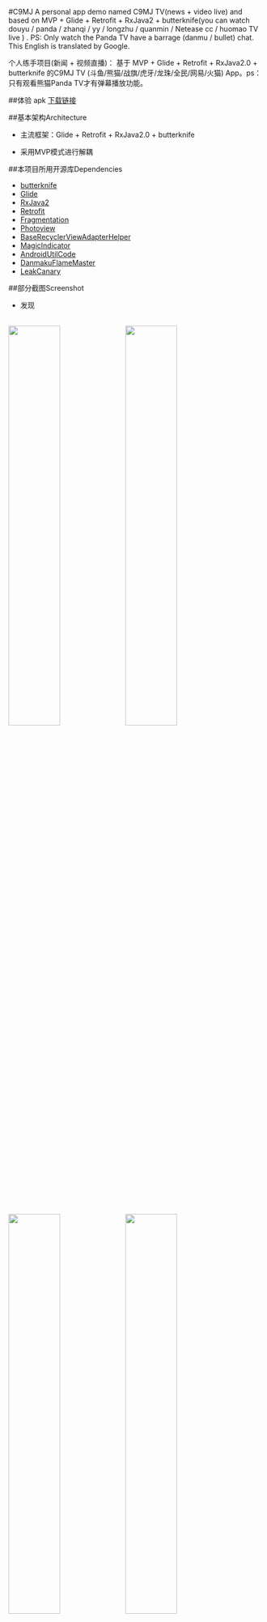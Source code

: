 #C9MJ
  A personal app demo named  C9MJ TV(news + video live) and based on MVP + Glide + Retrofit + RxJava2 + butterknife(you can watch douyu / panda / zhanqi / yy / longzhu /  quanmin / Netease cc / huomao TV live ) . PS: Only watch the Panda TV have a barrage (danmu / bullet) chat. This English is translated by Google.
    
  个人练手项目(新闻 + 视频直播)： 基于 MVP + Glide + Retrofit + RxJava2.0 + butterknife 的C9MJ TV (斗鱼/熊猫/战旗/虎牙/龙珠/全民/网易/火猫) App。ps：只有观看熊猫Panda TV才有弹幕播放功能。
  
##体验 apk
[下载链接](https://github.com/452MJ/C9MJ/raw/master/screenshots/app-debug.apk)

##基本架构Architecture
* 主流框架：Glide + Retrofit + RxJava2.0 + butterknife  

* 采用MVP模式进行解耦

##本项目所用开源库Dependencies
* [butterknife](https://github.com/JakeWharton/butterknife)
* [Glide](https://github.com/bumptech/glide)
* [RxJava2](https://github.com/ReactiveX/RxJava)
* [Retrofit](https://github.com/square/retrofit)
* [Fragmentation](https://github.com/YoKeyword/Fragmentation)
* [Photoview](https://github.com/chrisbanes/PhotoView)
* [BaseRecyclerViewAdapterHelper](https://github.com/CymChad/BaseRecyclerViewAdapterHelper)
* [MagicIndicator](https://github.com/hackware1993/MagicIndicator)
* [AndroidUtilCode](https://github.com/Blankj/AndroidUtilCode)
* [DanmakuFlameMaster](https://github.com/Bilibili/DanmakuFlameMaster)
* [LeakCanary](https://github.com/square/leakcanary)

##部分截图Screenshot

* 发现 
<br>
<img src="https://github.com/452MJ/C9MJ/blob/master/screenshots/explore_list.jpg" width = "45%"/>
<img src="https://github.com/452MJ/C9MJ/blob/master/screenshots/explore_selected.jpg" width = "45%"/>
<img src="https://github.com/452MJ/C9MJ/blob/master/screenshots/explore_detail.jpg" width = "45%"/>
<img src="https://github.com/452MJ/C9MJ/blob/master/screenshots/explore_detail_relative.jpg" width = "45%"/>
<br>

* 直播 
<br>
<img src="https://github.com/452MJ/C9MJ/blob/master/screenshots/live_list.jpg" width = "33%"/>
<img src="https://github.com/452MJ/C9MJ/blob/master/screenshots/live_list_platform.jpg" width = "33%"/>
<img src="https://github.com/452MJ/C9MJ/blob/master/screenshots/live_play_portrait.jpg" width = "33%"/>
<br>
<img src="https://github.com/452MJ/C9MJ/blob/master/screenshots/live_play_landscape_controller.jpg" width = "100%"/>
<br>

* 个人用户
<br>
<img src="https://github.com/452MJ/C9MJ/blob/master/screenshots/user.jpg" width = "33%"/>
<br>

##关于About
  本项目所有接口Api均利用Fiddler抓包分析所得，只用于分享、学习。
  该项目是本人为熟悉开发流程而设，不得用于商业用途，若有损他人利益则立即删除。
  主要功能包括新闻浏览与视频直播（仍在开发中，bug可能会比较多...）
  
##感谢Thanks
[Neutree](https://github.com/Neutree/PandaTvDanMu)提供的[弹幕协议](https://github.com/Neutree/PandaTvDanMu/blob/master/doc/protocol.md)分析

##证书License
```
   Copyright 2016 452MJ

   Licensed under the Apache License, Version 2.0 (the "License");
   you may not use this file except in compliance with the License.
   You may obtain a copy of the License at

     http://www.apache.org/licenses/LICENSE-2.0

   Unless required by applicable law or agreed to in writing, software
   distributed under the License is distributed on an "AS IS" BASIS,
   WITHOUT WARRANTIES OR CONDITIONS OF ANY KIND, either express or implied.
   See the License for the specific language governing permissions and
   limitations under the License.
```
